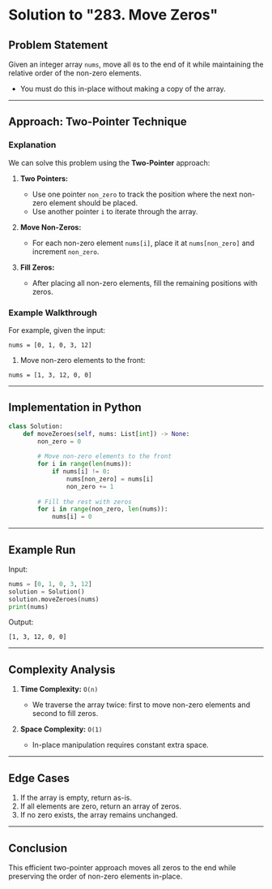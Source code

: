# Solution to "283. Move Zeros"

## Problem Statement

Given an integer array `nums`, move all `0`s to the end of it while maintaining the relative order of the non-zero elements.

- You must do this in-place without making a copy of the array.

---

## Approach: Two-Pointer Technique

### Explanation

We can solve this problem using the **Two-Pointer** approach:

1. **Two Pointers:**
    
    - Use one pointer `non_zero` to track the position where the next non-zero element should be placed.
    - Use another pointer `i` to iterate through the array.
2. **Move Non-Zeros:**
    
    - For each non-zero element `nums[i]`, place it at `nums[non_zero]` and increment `non_zero`.
3. **Fill Zeros:**
    
    - After placing all non-zero elements, fill the remaining positions with zeros.

### Example Walkthrough

For example, given the input:

```
nums = [0, 1, 0, 3, 12]
```

1. Move non-zero elements to the front:

```
nums = [1, 3, 12, 0, 0]
```

---

## Implementation in Python

```python
class Solution:
    def moveZeroes(self, nums: List[int]) -> None:
        non_zero = 0
        
        # Move non-zero elements to the front
        for i in range(len(nums)):
            if nums[i] != 0:
                nums[non_zero] = nums[i]
                non_zero += 1
        
        # Fill the rest with zeros
        for i in range(non_zero, len(nums)):
            nums[i] = 0
```

---

## Example Run

Input:

```python
nums = [0, 1, 0, 3, 12]
solution = Solution()
solution.moveZeroes(nums)
print(nums)
```

Output:

```
[1, 3, 12, 0, 0]
```

---

## Complexity Analysis

1. **Time Complexity:** `O(n)`
    
    - We traverse the array twice: first to move non-zero elements and second to fill zeros.
2. **Space Complexity:** `O(1)`
    
    - In-place manipulation requires constant extra space.

---

## Edge Cases

1. If the array is empty, return as-is.
2. If all elements are zero, return an array of zeros.
3. If no zero exists, the array remains unchanged.

---

## Conclusion

This efficient two-pointer approach moves all zeros to the end while preserving the order of non-zero elements in-place.